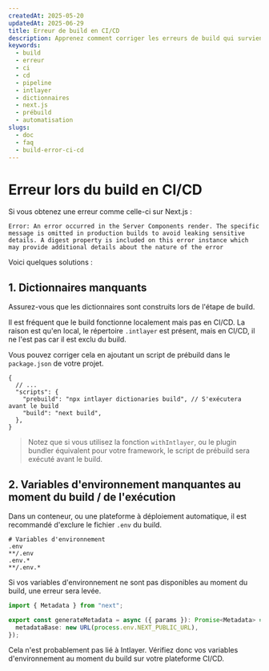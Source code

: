 ```yaml
---
createdAt: 2025-05-20
updatedAt: 2025-06-29
title: Erreur de build en CI/CD
description: Apprenez comment corriger les erreurs de build qui surviennent dans les environnements CI/CD.
keywords:
  - build
  - erreur
  - ci
  - cd
  - pipeline
  - intlayer
  - dictionnaires
  - next.js
  - prébuild
  - automatisation
slugs:
  - doc
  - faq
  - build-error-ci-cd
---
```


# Erreur lors du build en CI/CD

Si vous obtenez une erreur comme celle-ci sur Next.js :

```text
Error: An error occurred in the Server Components render. The specific message is omitted in production builds to avoid leaking sensitive details. A digest property is included on this error instance which may provide additional details about the nature of the error
```

Voici quelques solutions :

## 1. Dictionnaires manquants

Assurez-vous que les dictionnaires sont construits lors de l'étape de build.

Il est fréquent que le build fonctionne localement mais pas en CI/CD. La raison est qu'en local, le répertoire `.intlayer` est présent, mais en CI/CD, il ne l'est pas car il est exclu du build.

Vous pouvez corriger cela en ajoutant un script de prébuild dans le `package.json` de votre projet.

```json5 fileName=package.json
{
  // ...
  "scripts": {
    "prebuild": "npx intlayer dictionaries build", // S'exécutera avant le build
    "build": "next build",
  },
}
```

> Notez que si vous utilisez la fonction `withIntlayer`, ou le plugin bundler équivalent pour votre framework, le script de prébuild sera exécuté avant le build.

## 2. Variables d'environnement manquantes au moment du build / de l'exécution

Dans un conteneur, ou une plateforme à déploiement automatique, il est recommandé d'exclure le fichier `.env` du build.

```text fileName=".gitignore or .dockerignore"
# Variables d'environnement
.env
**/.env
.env.*
**/.env.*
```

Si vos variables d'environnement ne sont pas disponibles au moment du build, une erreur sera levée.

```ts
import { Metadata } from "next";

export const generateMetadata = async ({ params }): Promise<Metadata> => ({
  metadataBase: new URL(process.env.NEXT_PUBLIC_URL),
});
```

Cela n'est probablement pas lié à Intlayer. Vérifiez donc vos variables d'environnement au moment du build sur votre plateforme CI/CD.
